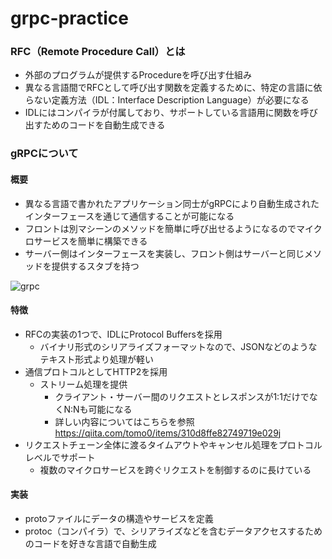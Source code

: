 # grpc-practice

### RFC（Remote Procedure Call）とは
- 外部のプログラムが提供するProcedureを呼び出す仕組み
- 異なる言語間でRFCとして呼び出す関数を定義するために、特定の言語に依らない定義方法（IDL：Interface Description Language）が必要になる
- IDLにはコンパイラが付属しており、サポートしている言語用に関数を呼び出すためのコードを自動生成できる

### gRPCについて

#### 概要
- 異なる言語で書かれたアプリケーション同士がgRPCにより自動生成されたインターフェースを通じて通信することが可能になる
- フロントは別マシーンのメソッドを簡単に呼び出せるようになるのでマイクロサービスを簡単に構築できる
- サーバー側はインターフェースを実装し、フロント側はサーバーと同じメソッドを提供するスタブを持つ

![grpc](https://user-images.githubusercontent.com/53222150/131676182-fab89e6d-6a45-4fb2-a7d6-ff14efb1321f.png)

#### 特徴
- RFCの実装の1つで、IDLにProtocol Buffersを採用
  - バイナリ形式のシリアライズフォーマットなので、JSONなどのようなテキスト形式より処理が軽い
- 通信プロトコルとしてHTTP2を採用
  - ストリーム処理を提供
    - クライアント・サーバー間のリクエストとレスポンスが1:1だけでなくN:Nも可能になる
    - 詳しい内容についてはこちらを参照
  　  https://qiita.com/tomo0/items/310d8ffe82749719e029j
- リクエストチェーン全体に渡るタイムアウトやキャンセル処理をプロトコルレベルでサポート
  - 複数のマイクロサービスを跨ぐリクエストを制御するのに長けている

#### 実装
- protoファイルにデータの構造やサービスを定義
- protoc（コンパイラ）で、シリアライズなどを含むデータアクセスするためのコードを好きな言語で自動生成
